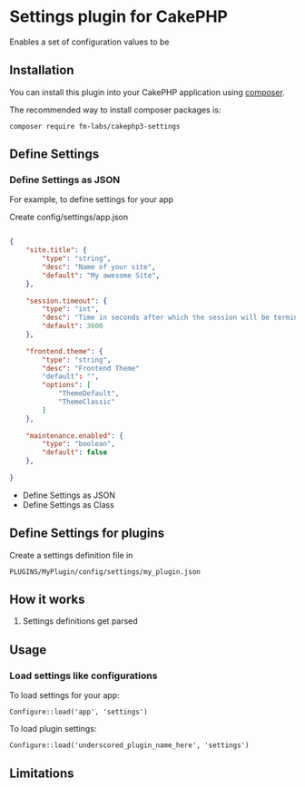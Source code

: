 # Settings plugin for CakePHP

Enables a set of configuration values to be 



## Installation

You can install this plugin into your CakePHP application using [composer](http://getcomposer.org).

The recommended way to install composer packages is:

```
composer require fm-labs/cakephp3-settings
```


## Define Settings

### Define Settings as JSON

For example, to define settings for your app

Create config/settings/app.json

```json

{
    "site.title": {
        "type": "string",
        "desc": "Name of your site",
        "default": "My awesome Site",
    },
    
    "session.timeout": {
        "type": "int",
        "desc": "Time in seconds after which the session will be terminated automatically",
        "default": 3600
    },
    
    "frontend.theme": {
        "type": "string",
        "desc": "Frontend Theme"
        "default": "",
        "options": [
            "ThemeDefault",
            "ThemeClassic"
        ]
    },
    
    "maintenance.enabled": {
        "type": "boolean",
        "default": false
    },
    
}

```


- Define Settings as JSON
- Define Settings as Class

## Define Settings for plugins

Create a settings definition file in

``` 
PLUGINS/MyPlugin/config/settings/my_plugin.json
```


## How it works

1. Settings definitions get parsed



## Usage

### Load settings like configurations

To load settings for your app:

```
Configure::load('app', 'settings')
```

To load plugin settings:

```
Configure::load('underscored_plugin_name_here', 'settings')
```


## Limitations

